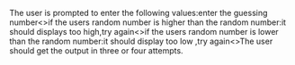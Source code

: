 The user is prompted to enter the following values:enter the guessing number<>if the users random number is higher than the random number:it should displays too high,try again<>if the users random number is lower than the random number:it should display too low ,try again<>The user should get the output in three or four attempts.
